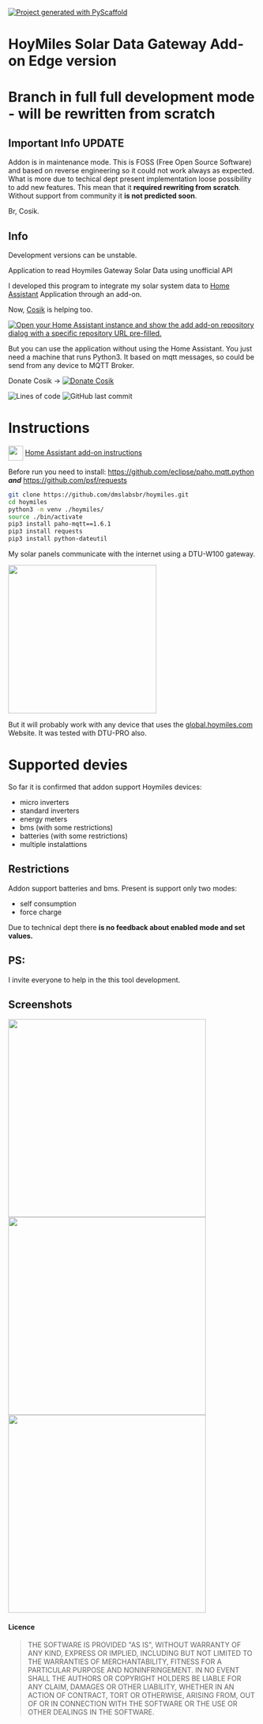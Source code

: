 <!-- These are examples of badges you might want to add to your README:
     please update the URLs accordingly

[![Built Status](https://api.cirrus-ci.com/github/<USER>/hoymiles.svg?branch=main)](https://cirrus-ci.com/github/<USER>/hoymiles)
[![ReadTheDocs](https://readthedocs.org/projects/hoymiles/badge/?version=latest)](https://hoymiles.readthedocs.io/en/stable/)
[![Coveralls](https://img.shields.io/coveralls/github/<USER>/hoymiles/main.svg)](https://coveralls.io/r/<USER>/hoymiles)
[![PyPI-Server](https://img.shields.io/pypi/v/hoymiles.svg)](https://pypi.org/project/hoymiles/)
[![Conda-Forge](https://img.shields.io/conda/vn/conda-forge/hoymiles.svg)](https://anaconda.org/conda-forge/hoymiles)
[![Monthly Downloads](https://pepy.tech/badge/hoymiles/month)](https://pepy.tech/project/hoymiles)
[![Twitter](https://img.shields.io/twitter/url/http/shields.io.svg?style=social&label=Twitter)](https://twitter.com/hoymiles)
-->

[![Project generated with PyScaffold](https://img.shields.io/badge/-PyScaffold-005CA0?logo=pyscaffold)](https://pyscaffold.org/)


# HoyMiles Solar Data Gateway Add-on Edge version

# Branch in full full development mode - will be rewritten from scratch

## Important Info UPDATE

Addon is in maintenance mode. This is FOSS (Free Open Source Software) and based on reverse engineering so it could not work always as expected. What is more due to techical dept present implementation loose possibility to add new features. This mean that it **required rewriting from scratch**. Without support from community it **is not predicted soon**.

Br,
Cosik.

## Info

Development versions can be unstable.

Application to read Hoymiles Gateway Solar Data using unofficial API

I developed this program to integrate my solar system data to [Home Assistant](https://www.home-assistant.io/) Application through an add-on.

Now, [Cosik](https://github.com/Cosik)  is helping too.

[![Open your Home Assistant instance and show the add add-on repository dialog with a specific repository URL pre-filled.](https://my.home-assistant.io/badges/supervisor_add_addon_repository.svg)](https://my.home-assistant.io/redirect/supervisor_add_addon_repository/?repository_url=https%3A%2F%2Fgithub.com%2Fdmslabsbr%2Fhoymiles)

But you can use the application without using the Home Assistant. You just need a machine that runs Python3. It based on mqtt messages, so could be send from any device to MQTT Broker.


Donate Cosik ->
[![Donate Cosik](https://img.shields.io/badge/Donate-PayPal-green.svg)](paypal.me/cosik3d)

<img alt="Lines of code" src="https://img.shields.io/tokei/lines/github/dmslabsbr/hoymiles">
<img alt="GitHub last commit" src="https://img.shields.io/github/last-commit/dmslabsbr/hoymiles">


# Instructions

<img align="center" src="https://github.com/dmslabsbr/smsUps/raw/master/hass.io.png" alt="" width="30" /> [Home Assistant add-on instructions](DOCS.md)


Before run you need to install:
   https://github.com/eclipse/paho.mqtt.python  ***and***
   https://github.com/psf/requests


```bash
git clone https://github.com/dmslabsbr/hoymiles.git
cd hoymiles
python3 -m venv ./hoymiles/
source ./bin/activate
pip3 install paho-mqtt==1.6.1
pip3 install requests
pip3 install python-dateutil
```

My solar panels communicate with the internet using a DTU-W100 gateway.

<img src="https://github.com/dmslabsbr/hoymiles/raw/master/img/icon.png" alt="" width="300" />

But it will probably work with any device that uses the [global.hoymiles.com](https://global.hoymiles.com/) Website. It was tested with DTU-PRO also.


# Supported devies

So far it is confirmed that addon support Hoymiles devices:
- micro inverters
- standard inverters
- energy meters
- bms (with some restrictions)
- batteries (with some restrictions)
- multiple instalattions

## Restrictions

Addon support batteries and bms. Present is support only two modes:
- self consumption
- force charge

Due to technical dept there **is no feedback about enabled mode and set values.**


## PS:
I invite everyone to help in the this tool development.

## Screenshots

<img src="https://github.com/dmslabsbr/hoymiles/blob/master/edge/img/Hass1.png?raw=true" alt="" width="400" />

<img src="https://github.com/dmslabsbr/hoymiles/blob/master/edge/img/Hass2.png?raw=true" alt="" width="400" />

<img src="https://github.com/dmslabsbr/hoymiles/blob/master/edge/img/Hass3.png?raw=true" alt="" width="400" />



#### Licence

> THE SOFTWARE IS PROVIDED "AS IS", WITHOUT WARRANTY OF ANY KIND, EXPRESS OR IMPLIED, INCLUDING BUT NOT LIMITED TO THE WARRANTIES OF MERCHANTABILITY, FITNESS FOR A PARTICULAR PURPOSE AND NONINFRINGEMENT. IN NO EVENT SHALL THE AUTHORS OR COPYRIGHT HOLDERS BE LIABLE FOR ANY CLAIM, DAMAGES OR OTHER LIABILITY, WHETHER IN AN ACTION OF CONTRACT, TORT OR OTHERWISE, ARISING FROM, OUT OF OR IN CONNECTION WITH THE SOFTWARE OR THE USE OR OTHER DEALINGS IN THE SOFTWARE.
